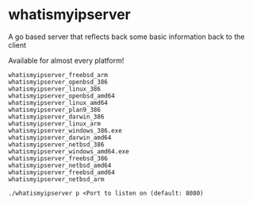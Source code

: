 # whatismyipserver
A go based server that reflects back some basic information back to the client

Available for almost every platform!
```
whatismyipserver_freebsd_arm      
whatismyipserver_openbsd_386
whatismyipserver_linux_386      
whatismyipserver_openbsd_amd64
whatismyipserver_linux_amd64        
whatismyipserver_plan9_386
whatismyipserver_darwin_386     
whatismyipserver_linux_arm     
whatismyipserver_windows_386.exe
whatismyipserver_darwin_amd64       
whatismyipserver_netbsd_386     
whatismyipserver_windows_amd64.exe
whatismyipserver_freebsd_386       
whatismyipserver_netbsd_amd64
whatismyipserver_freebsd_amd64      
whatismyipserver_netbsd_arm
```

```
./whatismyipserver p <Port to listen on (default: 8080)
```
